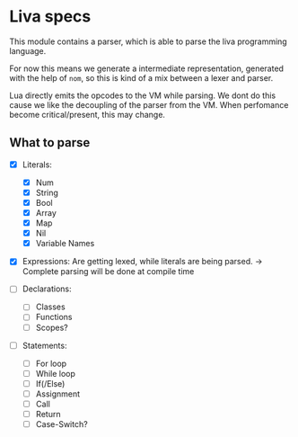 # Liva specs

This module contains a parser, which is able to parse the liva programming language.

For now this means we generate a intermediate representation, generated with the help of `nom`,
 so this is kind of a mix between a lexer and parser.

Lua directly emits the opcodes to the VM while parsing. We dont do this cause we like the
decoupling of the parser from the VM. When perfomance become critical/present, this may change.


## What to parse

* [x] Literals:
    * [x] Num
    * [x] String
    * [x] Bool
    * [x] Array
    * [x] Map
    * [x] Nil
    * [x] Variable Names

* [x] Expressions: Are getting lexed, while literals are being parsed.
        -> Complete parsing will be done at compile time
      
* [ ] Declarations:
    * [ ] Classes
    * [ ] Functions
    * [ ] Scopes?

* [ ] Statements:
    * [ ] For loop
    * [ ] While loop
    * [ ] If(/Else)
    * [ ] Assignment
    * [ ] Call
    * [ ] Return
    * [ ] Case-Switch?
